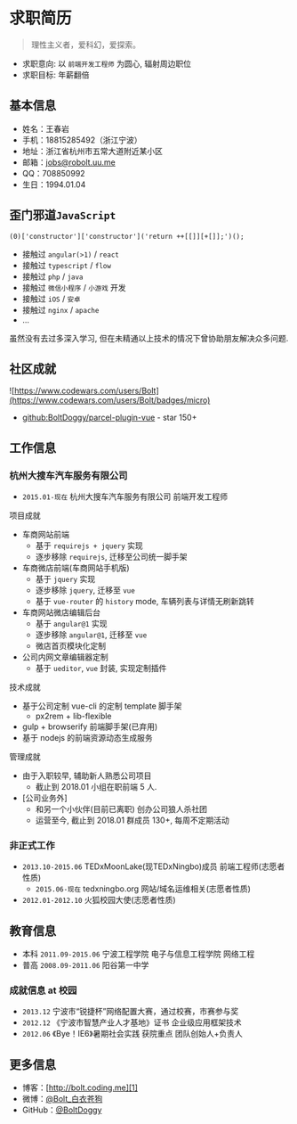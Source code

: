 # 求职简历

> 理性主义者，爱科幻，爱探索。

* 求职意向: 以 `前端开发工程师` 为圆心, 辐射周边职位
* 求职目标: 年薪翻倍

## 基本信息

* 姓名：王春岩
* 手机：18815285492（浙江宁波）
* 地址：浙江省杭州市五常大道附近某小区
* 邮箱：jobs@robolt.uu.me
* QQ：708850992
* 生日：1994.01.04

## 歪门邪道`JavaScript`

```
(0)['constructor']['constructor']('return ++[[]][+[]];')();
```

* 接触过 `angular(>1)` / `react`
* 接触过 `typescript` / `flow`
* 接触过 `php` / `java`
* 接触过 `微信小程序` / `小游戏` 开发
* 接触过 `iOS` / `安卓`
* 接触过 `nginx` / `apache`
* ...

虽然没有去过多深入学习, 但在未精通以上技术的情况下曾协助朋友解决众多问题.

## 社区成就

![https://www.codewars.com/users/Bolt](https://www.codewars.com/users/Bolt/badges/micro)

* [github:BoltDoggy/parcel-plugin-vue](https://github.com/BoltDoggy/parcel-plugin-vue) - star 150+

## 工作信息

### 杭州大搜车汽车服务有限公司

* `2015.01-现在` 杭州大搜车汽车服务有限公司 前端开发工程师

项目成就

* 车商网站前端
	* 基于 `requirejs + jquery` 实现
	* 逐步移除 `requirejs`, 迁移至公司统一脚手架
* 车商微店前端(车商网站手机版)
	* 基于 `jquery` 实现
	* 逐步移除 `jquery`, 迁移至 `vue`
	* 基于 `vue-router` 的 `history` mode, 车辆列表与详情无刷新跳转
* 车商网站微店编辑后台
	* 基于 `angular@1` 实现
	* 逐步移除 `angular@1`, 迁移至 `vue`
	* 微店首页模块化定制
* 公司内网文章编辑器定制
	* 基于 `ueditor`, `vue` 封装, 实现定制插件

技术成就

* 基于公司定制 vue-cli 的定制 template 脚手架
	* px2rem + lib-flexible
* gulp + browserify 前端脚手架(已弃用)
* 基于 nodejs 的前端资源动态生成服务

管理成就

* 由于入职较早, 辅助新人熟悉公司项目
	* 截止到 2018.01 小组在职前端 5 人.
* [公司业务外]
	* 和另一个小伙伴(目前已离职) 创办公司狼人杀社团
	* 运营至今, 截止到 2018.01 群成员 130+, 每周不定期活动

### 非正式工作

* `2013.10-2015.06` TEDxMoonLake(现TEDxNingbo)成员 前端工程师(志愿者性质)
	* `2015.06-现在` tedxningbo.org 网站/域名运维相关(志愿者性质)
* `2012.01-2012.10` 火狐校园大使(志愿者性质)

## 教育信息

* 本科 `2011.09-2015.06` 宁波工程学院 电子与信息工程学院 网络工程
* 普高 `2008.09-2011.06` 阳谷第一中学

### 成就信息 at 校园

* `2013.12` 宁波市“锐捷杯”网络配置大赛，通过校赛，市赛参与奖
* `2012.12` 《宁波市智慧产业人才基地》证书 企业级应用框架技术
* `2012.06` 《Bye！IE6》暑期社会实践 获院重点 团队创始人+负责人

## 更多信息

* 博客：[http://bolt.coding.me][1]
* 微博：[@Bolt_白衣苍狗][2]
* GitHub：[@BoltDoggy][3]



[1]: http://bolt.coding.me "coding"
[2]: http://weibo.com/clbolt "新浪：@Bolt_白衣苍狗"
[3]: http://github.com/BoltDoggy "Bolt"
